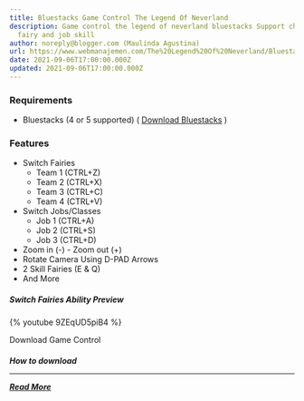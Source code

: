 ```yaml
---
title: Bluestacks Game Control The Legend Of Neverland
description: Game control the legend of neverland bluestacks Support change
  fairy and job skill
author: noreply@blogger.com (Maulinda Agustina)
url: https://www.webmanajemen.com/The%20Legend%20Of%20Neverland/Bluestacks%20Game%20Control.html
date: 2021-09-06T17:00:00.000Z
updated: 2021-09-06T17:00:00.000Z
---
```


### Requirements
  - Bluestacks (4 or 5 supported) ( [Download Bluestacks](https://www.bluestacks.com/bluestacks-5.html) )

### Features
  - Switch Fairies
    - Team 1 (CTRL+Z)
    - Team 2 (CTRL+X)
    - Team 3 (CTRL+C)
    - Team 4 (CTRL+V)
  - Switch Jobs/Classes
    - Job 1 (CTRL+A)
    - Job 2 (CTRL+S)
    - Job 3 (CTRL+D)
  - Zoom in (-) - Zoom out (+)
  - Rotate Camera Using D-PAD Arrows
  - 2 Skill Fairies (E & Q)
  - And More

##### Switch Fairies Ability Preview
{% youtube 9ZEqUD5piB4 %}


Download Game Control


##### How to download<hr/> <a href="https://www.webmanajemen.com/The%20Legend%20Of%20Neverland/Bluestacks%20Game%20Control.html" rel="follow" class="button" id="read-more">Read More</a>
